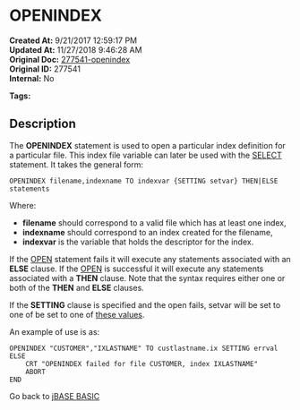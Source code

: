 # OPENINDEX

**Created At:** 9/21/2017 12:59:17 PM  
**Updated At:** 11/27/2018 9:46:28 AM  
**Original Doc:** [277541-openindex](https://docs.jbase.com/36868-jbase-basic/277541-openindex)  
**Original ID:** 277541  
**Internal:** No  

**Tags:**
<badge text='file handling' vertical='middle' />
<badge text='file indexing' vertical='middle' />
<badge text='record handling' vertical='middle' />

## Description

The **OPENINDEX** statement is used to open a particular index definition for a particular file. This index file variable can later be used with the [SELECT](./../select) statement. It takes the general form:

```
OPENINDEX filename,indexname TO indexvar {SETTING setvar} THEN|ELSE statements
```

Where:

- **filename** should correspond to a valid file which has at least one index,
- **indexname** should correspond to an index created for the filename,
- **indexvar** is the variable that holds the descriptor for the index.

If the [OPEN](./../open) statement fails it will execute any statements associated with an **ELSE** clause. If the [OPEN](./../open) is successful it will execute any statements associated with a **THEN** clause. Note that the syntax requires either one or both of the **THEN** and **ELSE** clauses.

If the **SETTING** clause is specified and the open fails, setvar will be set to one of be set to one of [these values](./../incremental-file-errors).

An example of use is as:

```
OPENINDEX "CUSTOMER","IXLASTNAME" TO custlastname.ix SETTING errval ELSE
    CRT "OPENINDEX failed for file CUSTOMER, index IXLASTNAME"
    ABORT
END
```

Go back to [jBASE BASIC](./../README.md)
